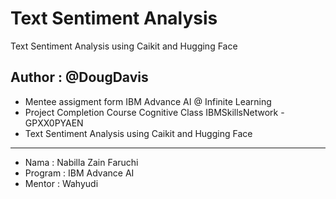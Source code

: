 # Text Sentiment Analysis
Text Sentiment Analysis using Caikit and Hugging Face
## Author : @DougDavis

- Mentee assigment form IBM Advance AI @ Infinite Learning
- Project Completion Course Cognitive Class IBMSkillsNetwork - GPXX0PYAEN
- Text Sentiment Analysis using Caikit and Hugging Face
---

- Nama : Nabilla Zain Faruchi
- Program : IBM Advance AI
- Mentor : Wahyudi
